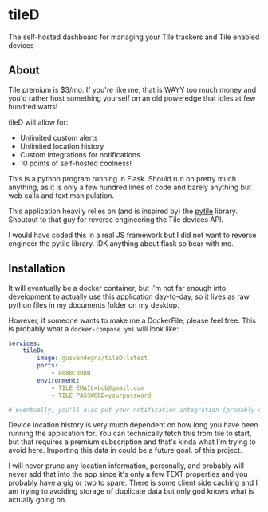 # tileD
The self-hosted dashboard for managing your Tile trackers and Tile enabled devices

## About
Tile premium is $3/mo. If you're like me, that is WAYY too much money and you'd rather host something yourself on an old poweredge that idles at few hundred watts!

tileD will allow for:
- Unlimited custom alerts
- Unlimited location history
- Custom integrations for notifications
- 10 points of self-hosted coolness!

This is a python program running in Flask. Should run on pretty much anything, as it is only a few hundred lines of code and barely anything but web calls and text manipulation. 

This application heavily relies on (and is inspired by) the [pytile](https://github.com/bachya/pytile) library. Shoutout to that guy for reverse engineering the Tile devices API. 

I would have coded this in a real JS framework but I did not want to reverse engineer the pytile library. IDK anything about flask so bear with me. 

## Installation

It will eventually be a docker container, but I'm not far enough into development to actually use this application day-to-day, so it lives as raw python files in my documents folder on my desktop. 

However, if someone wants to make me a DockerFile, please feel free. This is probably what a ```docker-compose.yml``` will look like:

```yaml
services:
    tileD:
        image: gusvendegna/tileD:latest
        ports:
            - 8080:8080
        environment:
            - TILE_EMAIL=bob@gmail.com
            - TILE_PASSWORD=yourpassword

# eventually, you'll also put your notification integration (probably discord to start) keys here too
```

Device location history is very much dependent on how long you have been running the application for. You can technically fetch this from tile to start, but that requires a premium subscription and that's kinda what I'm trying to avoid here. Importing this data in could be a future goal. of this project.

I will never prune any location information, personally, and probably will never add that into the app since it's only a few TEXT properties and you probably have a gig or two to spare. There is some client side caching and I am trying to avoiding storage of duplicate data but only god knows what is actually going on.